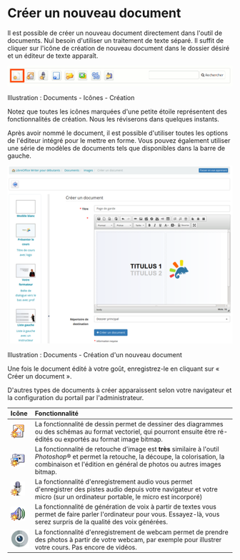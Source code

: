 # Créer un nouveau document

Il est possible de créer un nouveau document directement dans l'outil de documents. Nul besoin d'utiliser un traitement de texte séparé. Il suffit de cliquer sur l'icône de création de nouveau document dans le dossier désiré et un éditeur de texte apparaît.

![](../../.gitbook/assets/graficos21%20%287%29.png)

Illustration : Documents - Icônes - Création

Notez que toutes les icônes marquées d'une petite étoile représentent des fonctionnalités de création. Nous les réviserons dans quelques instants.

Après avoir nommé le document, il est possible d'utiliser toutes les options de l'éditeur intégré pour le mettre en forme. Vous pouvez également utiliser une série de modèles de documents tels que disponibles dans la barre de gauche.

![](../../.gitbook/assets/graficos23%20%287%29.png)

Illustration : Documents - Création d'un nouveau document

Une fois le document édité à votre goût, enregistrez-le en cliquant sur « Créer un document ».

D'autres types de documents à créer apparaissent selon votre navigateur et la configuration du portail par l'administrateur.

| Icône | Fonctionnalité |
| :--- | :--- |
| ![](../../.gitbook/assets/draw.png) | La fonctionnalité de dessin permet de dessiner des diagrammes ou des schémas au format vectoriel, qui pourront ensuite être ré-édités ou exportés au format image bitmap. |
| ![](../../.gitbook/assets/graficos29%20%287%29.png) | La fonctionnalité de retouche d'image est **très** similaire à l'outil _Photoshop_® et permet la retouche, la découpe, la colorisation, la combinaison et l'édition en général de photos ou autres images bitmap. |
| ![](../../.gitbook/assets/audio-recording.png) | La fonctionnalité d'enregistrement audio vous permet d'enregistrer des pistes audio depuis votre navigateur et votre micro \(sur un ordinateur portable, le micro est incorporé\) |
| ![](../../.gitbook/assets/graficos28%20%287%29.png) | La fonctionnalité de génération de voix à partir de textes vous permet de faire parler l'ordinateur pour vous. Essayez-là, vous serez surpris de la qualité des voix générées. |
| ![](../../.gitbook/assets/image51%20%281%29.svg) | La fonctionnalité d'enregistrement de webcam permet de prendre des photos à partir de votre webcam, par exemple pour illustrer votre cours. Pas encore de vidéos. |

